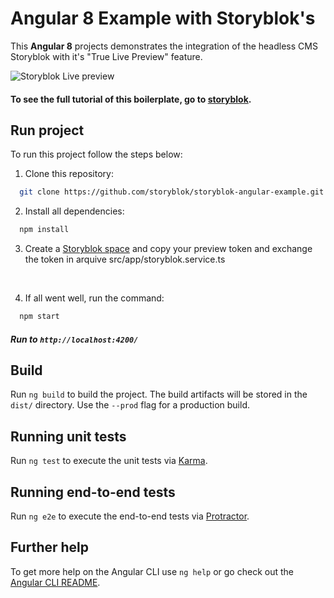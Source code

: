 # Angular 8 Example with Storyblok's 

This **Angular 8** projects demonstrates the integration of the headless CMS Storyblok with it's "True Live Preview" feature.

![Storyblok Live preview](https://monosnap.com/image/5aELVWTN4gbLyDihUkxRKK6GX6Jqzm.png)


#### To see the full tutorial of this boilerplate, go to [storyblok](https://).


## Run project
To run this project follow the steps below:
1. Clone this repository:
```bash 
  git clone https://github.com/storyblok/storyblok-angular-example.git
```
2. Install all dependencies: 
```bash
  npm install
```
3. Create a [Storyblok space](https://app.storyblok.com/) and copy your preview token and exchange the token in arquive src/app/storyblok.service.ts
<br />

4. If all went well, run the command:
```bash
  npm start
```

##### Run to `http://localhost:4200/`

## Build

Run `ng build` to build the project. The build artifacts will be stored in the `dist/` directory. Use the `--prod` flag for a production build.

## Running unit tests

Run `ng test` to execute the unit tests via [Karma](https://karma-runner.github.io).

## Running end-to-end tests

Run `ng e2e` to execute the end-to-end tests via [Protractor](http://www.protractortest.org/).

## Further help

To get more help on the Angular CLI use `ng help` or go check out the [Angular CLI README](https://github.com/angular/angular-cli/blob/master/README.md).
